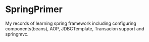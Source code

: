 # SpringPrimer
My records of learning spring framework including configuring components(beans), AOP, JDBCTemplate, Transacion support and springmvc.

